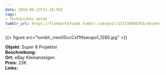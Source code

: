```yaml
---
date: 2014-06-23T11:16:58Z
tags:
- Technisches Gerät
tumblr_url: https://flohmarktfunde.tumblr.com/post/131738905703/objekt-super-8-projektor-beschreibung-lorem
---
```

 {{< figure src="tumblr_nwo05ccCxf1tfawupo1_1280.jpg" >}}  

**Objekt:** Super 8 Projektor  
**Beschreibung:**   
**Ort:** eBay Kleinanzeigen  
**Preis:** 23€  
**Links:** 
